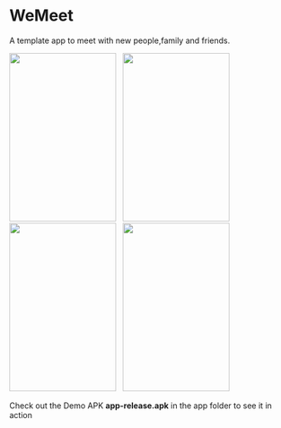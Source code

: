 # WeMeet 
A template app to meet with new people,family and friends.

<img src="https://firebasestorage.googleapis.com/v0/b/shixelsdatingapp.appspot.com/o/Screenshot_20170314-132108.png?alt=media&token=4e38b1c6-fd7d-49ce-9747-8c7ef8748af2" width="190" height = "300"/> &nbsp; <img src="https://firebasestorage.googleapis.com/v0/b/shixelsdatingapp.appspot.com/o/Screenshot_20170314-142203.png?alt=media&token=8b3a6931-497a-44d0-98b6-889c9ede6c23" height = "300" width = "190"/> &nbsp;  <img src="https://firebasestorage.googleapis.com/v0/b/shixelsdatingapp.appspot.com/o/Screenshot_20170314-132057.png?alt=media&token=331fa958-148e-4d85-a440-2267d5423790" width="190" height = "300"/>  &nbsp;  <img src="https://firebasestorage.googleapis.com/v0/b/shixelsdatingapp.appspot.com/o/Screenshot_20170314-132117.png?alt=media&token=fea73d53-669e-4f68-94a1-3ea188a3eae2" width="190" height = "300"/>


Check out the Demo APK <b>app-release.apk</b> in the app folder to see it in action
